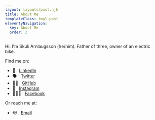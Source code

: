 ```yaml
---
layout: layouts/post.njk
title: About Me
templateClass: tmpl-post
eleventyNavigation:
  key: About Me
  order: 3
---
```


Hi. I'm Skúli Arnlaugsson (he/him). Father of three, owner of an electric bike.

Find me on:

- 💼 &nbsp; [LinkedIn](https://www.linkedin.com/in/arnlaugsson/)
- 🗣 &nbsp; [Twitter](http://twitter.com/arnlaugsson)
- 👨‍💻 &nbsp; [GitHub](http://github.com/arnlaugsson)
- 🤳 &nbsp; [Instagram](https://www.instagram.com/arnlaugsson/)
- 🙍🏼‍♂️ &nbsp; [Facebook](https://www.facebook.com/arnlaugsson)
  
Or reach me at:

- 📪 &nbsp; [Email](mailto:skuli@hey.com)
